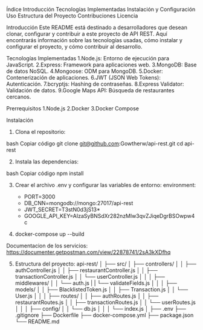 Índice
Introducción
Tecnologías Implementadas
Instalación y Configuración
Uso
Estructura del Proyecto
Contribuciones
Licencia

Introducción
Este README está destinado a desarrolladores que desean clonar, configurar y contribuir a este proyecto de API REST. 
Aquí encontrarás información sobre las tecnologías usadas, cómo instalar y configurar el proyecto, y cómo contribuir al desarrollo.

Tecnologías Implementadas
1.Node.js: Entorno de ejecución para JavaScript.
2.Express: Framework para aplicaciones web.
3.MongoDB: Base de datos NoSQL.
4.Mongoose: ODM para MongoDB.
5.Docker: Contenerización de aplicaciones.
6.JWT (JSON Web Tokens): Autenticación.
7.bcryptjs: Hashing de contraseñas.
8.Express Validator: Validación de datos.
9.Google Maps API: Búsqueda de restaurantes cercanos.

Prerrequisitos
1.Node.js
2.Docker
3.Docker Compose

Instalación
1. Clona el repositorio:

bash
Copiar código
git clone git@github.com:Gowtherw/api-rest.git
cd api-rest

2. Instala las dependencias:

bash
Copiar código
npm install

3. Crear el archivo .env y configurar las variables de entorno:
environment:
      - PORT=3000
      - DB_CNN=mongodb://mongo:27017/api-rest
      - JWT_SECRET=T3stN0d3jS13*
      - GOOGLE_API_KEY=AIzaSyBNSdXr282nzMlw3qvZJiqeDgrBSOwpw4c
  
4. docker-compose up --build

Documentacion de los servicios: https://documenter.getpostman.com/view/22878741/2sA3kXDfhq

5. Estructura del proyecto: 
api-rest/
│
├── src/
│   ├── controllers/
│   │   ├── authController.js
│   │   ├── restaurantController.js
│   │   ├── transactionController.js
│   │   └── userController.js
│   │
│   ├── middlewares/
│   │   └── auth.js
|   |   └── validateFields.js
│   │
│   ├── models/
│   │   ├── BlacklistedToken.js
│   │   ├── Transaction.js
│   │   └── User.js
│   │
│   ├── routes/
│   │   ├── authRoutes.js
│   │   ├── restaurantRoutes.js
│   │   ├── transactionRoutes.js
│   │   └── userRoutes.js
│   │
│   ├── config/
│   │   └── db.js
│   │
│   └── index.js
│
├── .env
├── .gitignore
├── Dockerfile
├── docker-compose.yml
├── package.json
└── README.md

 
